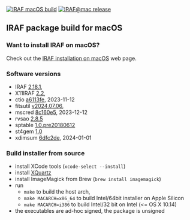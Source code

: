 [![IRAF macOS build](https://github.com/iraf-community/iraf-mac-build/actions/workflows/build.yml/badge.svg)](https://github.com/iraf-community/iraf-mac-build/actions/workflows/build.yml)
[![IRAF@mac release](https://img.shields.io/github/release/iraf-community/iraf-mac-build.svg)](https://github.com/iraf-community/iraf-mac-build/releases/latest)

## IRAF package build for macOS

### Want to install IRAF on macOS?

Check out the [IRAF installation on
macOS](https://iraf-community.github.io/install.html#macos) web page.


### Software versions

* IRAF [2.18.1](https://github.com/iraf-community/iraf/releases/tag/v2.18.1),
* X11IRAF [2.2](https://github.com/iraf-community/x11iraf/releases/tag/v2.2),
* ctio [a6113fe](https://github.com/iraf-community/iraf-ctio/tree/a6113fe), 2023-11-12
* fitsutil [v2024.07.06](https://github.com/iraf-community/iraf-fitsutil/releases/tag/v2024.07.06),
* mscred [8c160e5](https://github.com/iraf-community/iraf-mscred/tree/8c160e5), 2023-12-12
* rvsao [2.8.5](http://tdc-www.harvard.edu/iraf/rvsao/rvsao-2.8.5.tar.gz)
* sptable [1.0.pre20180612](https://github.com/iraf-community/iraf-sptable/releases/tag/1.0.pre20180612)
* st4gem [1.0](https://gitlab.com/nsf-noirlab/csdc/usngo/iraf/st4gem/-/releases/1.0)
* xdimsum [6dfc2de](https://github.com/iraf-community/iraf-xdimsum/tree/6dfc2de), 2024-01-01


### Build installer from source

* install XCode tools (`xcode-select --install`)
* install [XQuartz](https://www.xquartz.org/)
* install ImageMagick from Brew (`brew install imagemagick`)
* run 
   - `make` to build the host arch, 
   - `make MACARCH=x86_64` to build Intel/64bit installer on Apple Silicon
   - `make MACARCH=i386` to build Intel/32 bit on Intel (<= OS X 10.14)
* the executables are ad-hoc signed, the package is unsigned

